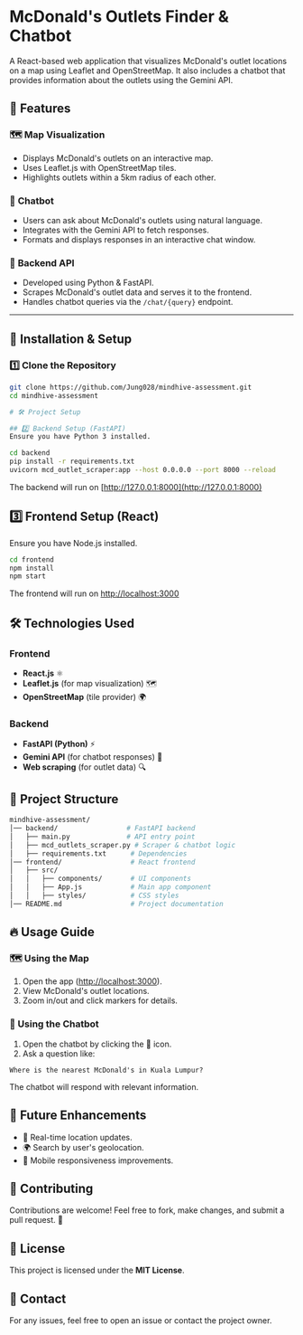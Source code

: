 # McDonald's Outlets Finder & Chatbot

A React-based web application that visualizes McDonald's outlet locations on a map using Leaflet and OpenStreetMap. It also includes a chatbot that provides information about the outlets using the Gemini API.

## 📌 Features

### 🗺️ **Map Visualization**
- Displays McDonald's outlets on an interactive map.
- Uses Leaflet.js with OpenStreetMap tiles.
- Highlights outlets within a 5km radius of each other.

### 🤖 **Chatbot**
- Users can ask about McDonald's outlets using natural language.
- Integrates with the Gemini API to fetch responses.
- Formats and displays responses in an interactive chat window.

### 🔌 **Backend API**
- Developed using Python & FastAPI.
- Scrapes McDonald's outlet data and serves it to the frontend.
- Handles chatbot queries via the `/chat/{query}` endpoint.

---

## 🚀 Installation & Setup

### 1️⃣ **Clone the Repository**
```bash
git clone https://github.com/Jung028/mindhive-assessment.git
cd mindhive-assessment

# 🛠️ Project Setup

## 2️⃣ Backend Setup (FastAPI)
Ensure you have Python 3 installed.

cd backend
pip install -r requirements.txt
uvicorn mcd_outlet_scraper:app --host 0.0.0.0 --port 8000 --reload
```

The backend will run on [http://127.0.0.1:8000](http://127.0.0.1:8000)

## 3️⃣ Frontend Setup (React)
Ensure you have Node.js installed.

```bash
cd frontend
npm install
npm start
```
The frontend will run on [http://localhost:3000](http://localhost:3000)

## 🛠️ Technologies Used
### Frontend
- **React.js** ⚛️
- **Leaflet.js** (for map visualization) 🗺️
- **OpenStreetMap** (tile provider) 🌍

### Backend
- **FastAPI (Python)** ⚡
- **Gemini API** (for chatbot responses) 🤖
- **Web scraping** (for outlet data) 🔍

## 📖 Project Structure
```bash
mindhive-assessment/
│── backend/                 # FastAPI backend
│   ├── main.py              # API entry point
│   ├── mcd_outlets_scraper.py # Scraper & chatbot logic
│   ├── requirements.txt      # Dependencies
│── frontend/                 # React frontend
│   ├── src/
│   │   ├── components/       # UI components
│   │   ├── App.js            # Main app component
│   │   ├── styles/           # CSS styles
│── README.md                 # Project documentation
```

## 🔥 Usage Guide

### 🗺️ Using the Map
1. Open the app ([http://localhost:3000](http://localhost:3000)).
2. View McDonald's outlet locations.
3. Zoom in/out and click markers for details.

### 🤖 Using the Chatbot
1. Open the chatbot by clicking the 💬 icon.
2. Ask a question like:

```vbnet
Where is the nearest McDonald's in Kuala Lumpur?
```

The chatbot will respond with relevant information.

## 📌 Future Enhancements
- 🔄 Real-time location updates.
- 🌍 Search by user's geolocation.
- 📱 Mobile responsiveness improvements.

## 🤝 Contributing
Contributions are welcome! Feel free to fork, make changes, and submit a pull request. 🚀

## 📜 License
This project is licensed under the **MIT License**.

## 📩 Contact
For any issues, feel free to open an issue or contact the project owner.
